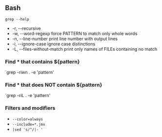 ## Bash
`grep --help`

* -r, --recursive	 
* -w, --word-regexp	force PATTERN to match only whole words
* -n, --line-number	print line number with output lines
* -i, --ignore-case	ignore case distinctions
* -L, --files-without-match	print only names of FILEs containing no match

### Find * that contains ${pattern}
`grep -riwn . -e 'pattern'

### Find * that does NOT contain ${pattern}
`grep -riL . -e 'pattern'

### Filters and modifiers
* `--color=always`
* `--include=*.jmx`
* `|sed 's/^/|- '`
